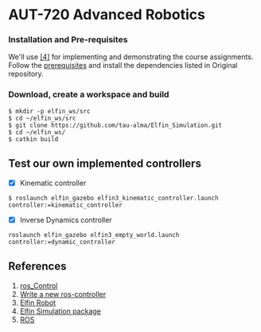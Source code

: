 # AUT-720 Advanced Robotics


### Installation and Pre-requisites
We'll use [[4]](https://github.com/modulabs/arm-control) for implementing and demonstrating the course assignments. 
Follow the [prerequisites](https://github.com/modulabs/arm-control#prerequisite) and install the dependencies listed in Original repository.

### Download, create a workspace and build 

    $ mkdir -p elfin_ws/src
    $ cd ~/elfin_ws/src
    $ git clone https://github.com/tau-alma/Elfin_Simulation.git
    $ cd ~/elfin_ws/
    $ catkin build

## Test our own implemented controllers

- [x] Kinematic controller

```
$ roslaunch elfin_gazebo elfin3_kinematic_controller.launch controller:=kinematic_controller
``` 

- [x] Inverse Dynamics controller

```
roslaunch elfin_gazebo elfin3_empty_world.launch controller:=dynamic_controller
``` 

## References
1. [ros_Control](http://wiki.ros.org/ros_control)
2. [Write a new ros-controller](https://github.com/ros-controls/ros_control/wiki/controller_interface)
3. [Elfin Robot](http://wiki.ros.org/Robots/Elfin)
4. [Elfin Simulation package](https://github.com/modulabs/arm-control)
5. [ROS](http://wiki.ros.org/)

